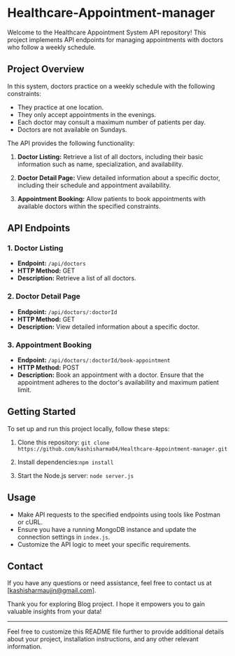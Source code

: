 # Healthcare-Appointment-manager

Welcome to the Healthcare Appointment System API repository! This project implements API endpoints for managing appointments with doctors who follow a weekly schedule.

## Project Overview
In this system, doctors practice on a weekly schedule with the following constraints:
- They practice at one location.
- They only accept appointments in the evenings.
- Each doctor may consult a maximum number of patients per day.
- Doctors are not available on Sundays.

The API provides the following functionality:

1. **Doctor Listing:** Retrieve a list of all doctors, including their basic information such as name, specialization, and availability.

2. **Doctor Detail Page:** View detailed information about a specific doctor, including their schedule and appointment availability.

3. **Appointment Booking:** Allow patients to book appointments with available doctors within the specified constraints.

## API Endpoints
### 1. Doctor Listing
- **Endpoint:** `/api/doctors`
- **HTTP Method:** GET
- **Description:** Retrieve a list of all doctors.

### 2. Doctor Detail Page
- **Endpoint:** `/api/doctors/:doctorId`
- **HTTP Method:** GET
- **Description:** View detailed information about a specific doctor.

### 3. Appointment Booking
- **Endpoint:** `/api/doctors/:doctorId/book-appointment`
- **HTTP Method:** POST
- **Description:** Book an appointment with a doctor. Ensure that the appointment adheres to the doctor's availability and maximum patient limit.

## Getting Started
To set up and run this project locally, follow these steps:

1. Clone this repository: `git clone https://github.com/kashisharma04/Healthcare-Appointment-manager.git`

2. Install dependencies:`npm install`
3. Start the Node.js server: `node server.js`

## Usage
- Make API requests to the specified endpoints using tools like Postman or cURL.
- Ensure you have a running MongoDB instance and update the connection settings in `index.js`.
- Customize the API logic to meet your specific requirements.

## Contact
If you have any questions or need assistance, feel free to contact us at [kashisharmaujjn@gmail.com].

Thank you for exploring Blog project. I hope it empowers you to gain valuable insights from your data!

---

Feel free to customize this README file further to provide additional details about your project, installation instructions, and any other relevant information.